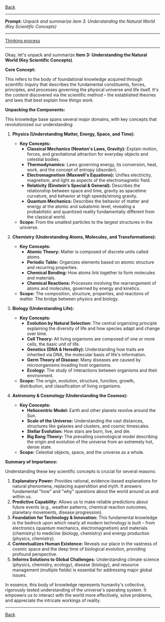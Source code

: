 [Back](..)

---

**Prompt:** *Unpack and summarize item 3. Understanding the Natural World (Key Scientific Concepts)*

---

[Thinking process](thoughts)

---

Okay, let's unpack and summarize **Item 3: Understanding the Natural World (Key Scientific Concepts)**.

**Core Concept:**

This refers to the body of foundational knowledge acquired through scientific inquiry that describes the fundamental constituents, forces, principles, and processes governing the physical universe and life itself. It's the *content* discovered via the scientific method – the established theories and laws that best explain *how things work*.

**Unpacking the Components:**

This knowledge base spans several major domains, with key concepts that revolutionized our understanding:

1.  **Physics (Understanding Matter, Energy, Space, and Time):**
    *   **Key Concepts:**
        *   **Classical Mechanics (Newton's Laws, Gravity):** Explain motion, forces, and gravitational attraction for everyday objects and celestial bodies.
        *   **Thermodynamics:** Laws governing energy, its conversion, heat, work, and the concept of entropy (disorder).
        *   **Electromagnetism (Maxwell's Equations):** Unifies electricity, magnetism, and light as aspects of the electromagnetic field.
        *   **Relativity (Einstein's Special & General):** Describes the relationship between space and time, gravity as spacetime curvature, and behavior at high speeds/strong gravity.
        *   **Quantum Mechanics:** Describes the behavior of matter and energy at the atomic and subatomic level, revealing a probabilistic and quantized reality fundamentally different from the classical world.
    *   **Scope:** From the smallest particles to the largest structures in the universe.

2.  **Chemistry (Understanding Atoms, Molecules, and Transformations):**
    *   **Key Concepts:**
        *   **Atomic Theory:** Matter is composed of discrete units called atoms.
        *   **Periodic Table:** Organizes elements based on atomic structure and recurring properties.
        *   **Chemical Bonding:** How atoms link together to form molecules and materials.
        *   **Chemical Reactions:** Processes involving the rearrangement of atoms and molecules, governed by energy and kinetics.
    *   **Scope:** The composition, structure, properties, and reactions of matter. The bridge between physics and biology.

3.  **Biology (Understanding Life):**
    *   **Key Concepts:**
        *   **Evolution by Natural Selection:** The central organizing principle explaining the diversity of life and how species adapt and change over time.
        *   **Cell Theory:** All living organisms are composed of one or more cells, the basic unit of life.
        *   **Genetics (DNA & Heredity):** Understanding how traits are inherited via DNA, the molecular basis of life's information.
        *   **Germ Theory of Disease:** Many diseases are caused by microorganisms invading host organisms.
        *   **Ecology:** The study of interactions between organisms and their environment.
    *   **Scope:** The origin, evolution, structure, function, growth, distribution, and classification of living organisms.

4.  **Astronomy & Cosmology (Understanding the Cosmos):**
    *   **Key Concepts:**
        *   **Heliocentric Model:** Earth and other planets revolve around the Sun.
        *   **Scale of the Universe:** Understanding the vast distances, structures like galaxies and clusters, and cosmic timescales.
        *   **Stellar Evolution:** How stars are born, live, and die.
        *   **Big Bang Theory:** The prevailing cosmological model describing the origin and evolution of the universe from an extremely hot, dense state.
    *   **Scope:** Celestial objects, space, and the universe as a whole.

**Summary of Importance:**

Understanding these key scientific concepts is crucial for several reasons:

1.  **Explanatory Power:** Provides rational, evidence-based explanations for natural phenomena, replacing superstition and myth. It answers fundamental "how" and "why" questions about the world around us and within us.
2.  **Predictive Capability:** Allows us to make reliable predictions about future events (e.g., weather patterns, chemical reaction outcomes, planetary movements, disease progression).
3.  **Foundation for Technology & Innovation:** This fundamental knowledge is the bedrock upon which nearly all modern technology is built – from electronics (quantum mechanics, electromagnetism) and materials (chemistry) to medicine (biology, chemistry) and energy production (physics, chemistry).
4.  **Contextualizes Human Existence:** Reveals our place in the vastness of cosmic space and the deep time of biological evolution, providing profound perspective.
5.  **Informs Solutions to Global Challenges:** Understanding climate science (physics, chemistry, ecology), disease (biology), and resource management (multiple fields) is essential for addressing major global issues.

In essence, this body of knowledge represents humanity's collective, rigorously tested understanding of the universe's operating system. It empowers us to interact with the world more effectively, solve problems, and appreciate the intricate workings of reality.

---

[Back](..)
